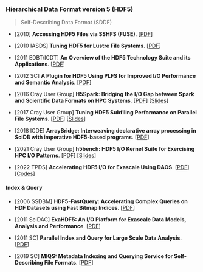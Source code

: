 ### Hierarchical Data Format version 5 (HDF5)

> Self-Describing Data Format (SDDF)

* [2010] **Accessing HDF5 Files via SSHFS (FUSE)**. [[PDF](https://docs.hdfgroup.org/archive/support/pubs/papers/2010-11_FUSEPerformanceReport-final.pdf)]

* [2010 IASDS] **Tuning HDF5 for Lustre File Systems**. [[PDF](https://docs.hdfgroup.org/archive/support/pubs/papers/howison_hdf5_lustre_iasds2010.pdf)]

* [2011 EDBT/ICDT] **An Overview of the HDF5 Technology Suite and its Applications**. [[PDF](http://icdt.tu-dortmund.de/proceedings/edbticdt2011proc/WebProceedings/papers/workshops/arraydb_workshop/a5-folk.pdf)]

* [2012 SC] **A Plugin for HDF5 Using PLFS for Improved I/O Performance and Semantic Analysis**. [[PDF](https://pages.cs.wisc.edu/~johnbent/Pubs/mehta_discs12.pdf)]

* [2016 Cray User Group] **H5Spark: Bridging the I/O Gap between Spark and Scientific Data Formats on HPC Systems**. [[PDF](https://cug.org/proceedings/cug2016_proceedings.orig/includes/files/pap137.pdf)] [[Slides](https://cug.org/proceedings/cug2016_proceedings.orig/includes/files/pap137-file2.pdf)]

* [2017 Cray User Group] **Tuning HDF5 Subfiling Performance on Parallel File Systems**. [[PDF](https://cug.org/proceedings/cug2017_proceedings/includes/files/pap106s2-file1.pdf)] [[Slides](https://cug.org/proceedings/cug2017_proceedings/includes/files/pap106s2-file2.pdf)]

* [2018 ICDE] **ArrayBridge: Interweaving declarative array processing
in SciDB with imperative HDF5-based programs**. [[PDF](https://ieeexplore.ieee.org/stamp/stamp.jsp?tp=&arnumber=8509313)]

* [2021 Cray User Group] **h5bench: HDF5 I/O Kernel Suite for Exercising HPC I/O Patterns**. [[PDF](https://cug.org/proceedings/cug2021_proceedings/includes/files/pap103s2-file1.pdf)] [[Slides](https://cug.org/proceedings/cug2021_proceedings/includes/files/pap103s2-file2.pdf)]

* [2022 TPDS] **Accelerating HDF5 I/O for Exascale Using DAOS**. [[PDF](https://ieeexplore.ieee.org/stamp/stamp.jsp?tp=&arnumber=9490299)] [[Codes](https://github.com/HDFGroup/vol-daos)]

#### Index & Query

* [2006 SSDBM] **HDF5-FastQuery:
Accelerating Complex Queries on HDF Datasets using Fast Bitmap Indices**. [[PDF](https://escholarship.org/content/qt7bg8d220/qt7bg8d220.pdf)]

* [2011 SciDAC] **ExaHDF5: An I/O Platform for Exascale Data Models, Analysis and
Performance**. [[PDF](https://www.mcs.anl.gov/uploads/cels/papers/scidac11/final/Prabhat.pdf)]

* [2011 SC] **Parallel Index and Query for Large Scale Data Analysis**. [[PDF](https://cseweb.ucsd.edu/~jchou/publication/FQ_SC11.pdf)]

* [2019 SC] **MIQS: Metadata Indexing and Querying Service for Self-Describing File Formats**. [[PDF](https://www.researchgate.net/profile/Wei-Zhang-481/publication/337109549_MIQS_metadata_indexing_and_querying_service_for_self-describing_file_formats/links/5dd56df0a6fdcc37897d7774/MIQS-metadata-indexing-and-querying-service-for-self-describing-file-formats.pdf)]
